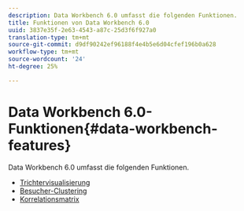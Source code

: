 ```yaml
---
description: Data Workbench 6.0 umfasst die folgenden Funktionen.
title: Funktionen von Data Workbench 6.0
uuid: 3837e35f-2e63-4543-a87c-25d3f6f927a0
translation-type: tm+mt
source-git-commit: d9df90242ef96188f4e4b5e6d04cfef196b0a628
workflow-type: tm+mt
source-wordcount: '24'
ht-degree: 25%

---
```



# Data Workbench 6.0-Funktionen{#data-workbench-features}

Data Workbench 6.0 umfasst die folgenden Funktionen.

* [Trichtervisualisierung](/help/home/c-get-started/c-analysis-vis/c-funnel-visualization/c-funnel-visualization.md)
* [Besucher-Clustering](/help/home/c-get-started/c-analysis-vis/c-visitor-cluster/c-visitor-cluster.md)
* [Korrelationsmatrix ](/help/home/c-get-started/c-analysis-vis/c-correlation-analysis/c-correlation-analysis.md)
